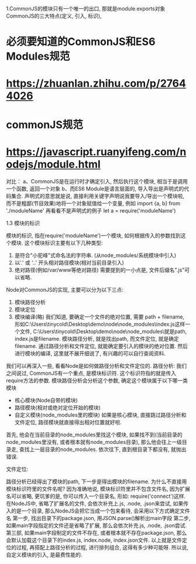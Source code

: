 
1.CommonJS的模块只有一个唯一的出口, 那就是module.exports对象
CommonJS的三大特点(定义, 引入, 标识),
# 必须要知道的CommonJS和ES6 Modules规范
# https://zhuanlan.zhihu.com/p/27644026
# commonJS规范
# https://javascript.ruanyifeng.com/nodejs/module.html

对比：
a、CommonJS是在运行时才确定引入, 然后执行这个模块, 相当于是调用一个函数, 返回一个对象
b、而ES6 Module是语言层面的, 导入导出是声明式的代码集合. 声明式的意思就是说, 直接利用关键字声明说我要导入/导出一个模块啦, 而不是粗鄙(节目效果)地将一个对象赋值给一个变量, 例如
import {a, b} from './moduleName'
再看看不是声明式的例子
let a = require('moduleName')

1.3 模块的标识

模块的标识, 指在require('moduleName')一个模块, 如何根据传入的参数找到这个模块. 这个模块标识主要有以下几种类型:
1. 是符合"小驼峰"式命名法的字符串. (从node_modules/系统模块中引入)
2. 以'.' 或 '..' 开头相对路径模块(相对当前目录引入)
3. 绝对路径(例如/var/www等绝对路径)
需要提到的一小点是, 文件后缀名".js"可以省略.

Node对CommonJS的实现, 主要可以分为以下三点:

1. 模块路径分析
2. 模块定位
3. 模块编译(略)
我们知道, 要确定一个文件的绝对位置, 需要 path + filename, 形如C:\\Users\\tinycold\\Desktop\\demo\\node\\node_modules\\index.js这样一个文件, C:\\Users\\tinycold\\Desktop\\demo\\node\\node_modules\\就是path, index.js是filename.
模块路径分析, 就是找出path, 而文件定位, 就是确定filename. 通过路径分析和文件定位, 就能确定要引入的模块的绝对位置. 然后进行模块的编译, 这里就不展开细说了, 有兴趣的可以自行查阅资料.

我们可以再深入一些, 看看Node是如何做路径分析和文件定位的.
路径分析:
我们之间说过, CommonJS有一个重点, 是模块标识符. 这个标识符指的就是传入require方法的参数. 模块路径分析会分析这个参数, 确定这个模块属于以下哪一类模块
- 核心模块(Node自带的模块)
- 路径模块(相对或绝对定位开始的模块)
- 自定义模块(node_modules里的模块)
如果是核心模块, 直接跳过路径分析和文件定位, 路径模块就直接得出相对位置就好啦. 

首先, 他会在当前目录的node_modules里找这个模块, 如果找不到(当前目录的node_modules里没有, 或者根本就有node_modules目录), 那么他会往上一级目录走, 查找上一层目录的node_modules. 依次往下, 直到根目录下都没有, 就抛出错误.

文件定位:

路径分析已经得出了模块的path, 下一步是得出模块的filename. 为什么不直接用模块标识符里的文件名呢? 因为准确地说, 模块标识符里并不包含文件名, 因为扩展名可以省略, 更坑爹的是, 你可以传入一个目录名, 形如: require('connect')这样.
在NodeJS中, 省略了扩展名的文件, 会依次补充上.js, .node, .json来尝试, 如果传入的是一个目录, 那么NodeJS会把它当成一个包来看待, 会采用以下方式确定文件名
第一步, 找出目录下的package.json, 用JSON.parse()解析出main字段
第二步, 如果main字段指定的文件还是省略了扩展, 那么会依次补充.js, .node, .json尝试.
第三部, 如果main字段制定的文件不存在, 或者根本就不存在package.json, 那么会默认加载这个目录下的index.js, index.node, index.json文件.
以上就是文件定位的过程, 再搭配上路径分析的过程, 进行排列组合, 这得有多少种可能呀. 所以说, 自定义模块的引入, 是最费性能的.
